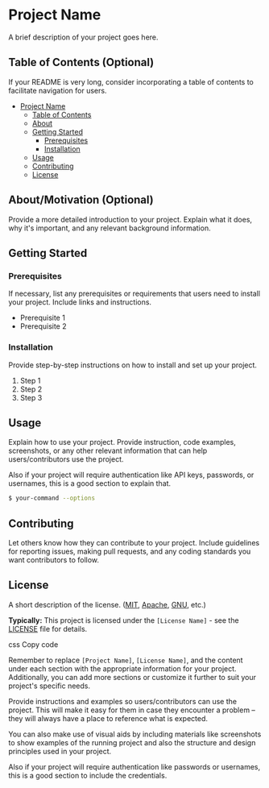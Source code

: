 # Project Name

A brief description of your project goes here.

## Table of Contents (Optional)


If your README is very long, consider incorporating a table of contents to facilitate navigation for users. 

- [Project Name](#project-name)
    - [Table of Contents](#table-of-contents)
    - [About](#about)
    - [Getting Started](#getting-started)
        - [Prerequisites](#prerequisites)
        - [Installation](#installation)
    - [Usage](#usage)
    - [Contributing](#contributing)
    - [License](#license)

## About/Motivation (Optional)

Provide a more detailed introduction to your project. Explain what it does, why it's important, and any relevant background information.

## Getting Started

### Prerequisites

If necessary, list any prerequisites or requirements that users need to install your project. Include links and instructions.

- Prerequisite 1
- Prerequisite 2

### Installation

Provide step-by-step instructions on how to install and set up your project.

1. Step 1
2. Step 2
3. Step 3

## Usage

Explain how to use your project. Provide instruction, code examples, screenshots, or any other relevant information that can help users/contributors use the project.

Also if your project will require authentication like API keys, passwords, or usernames, this is a good section to explain that.



```bash
$ your-command --options
```
## Contributing
Let others know how they can contribute to your project. Include guidelines for reporting issues, making pull requests, and any coding standards you want contributors to follow.

## License
A short description of the license. ([MIT](https://opensource.org/license/mit/), [Apache](https://www.apache.org/licenses/LICENSE-2.0), [GNU](https://www.gnu.org/licenses/gpl-3.0.html), etc.)

**Typically:** This project is licensed under the `[License Name]` - see the [LICENSE](blob/main/LICENSE) file for details.

css
Copy code

Remember to replace `[Project Name]`, `[License Name]`, and the content under each section with the appropriate information for your project. Additionally, you can add more sections or customize it further to suit your project's specific needs.

Provide instructions and examples so users/contributors can use the project. This will make it easy for them in case they encounter a problem – they will always have a place to reference what is expected.

You can also make use of visual aids by including materials like screenshots to show examples of the running project and also the structure and design principles used in your project.

Also if your project will require authentication like passwords or usernames, this is a good section to include the credentials.



 
